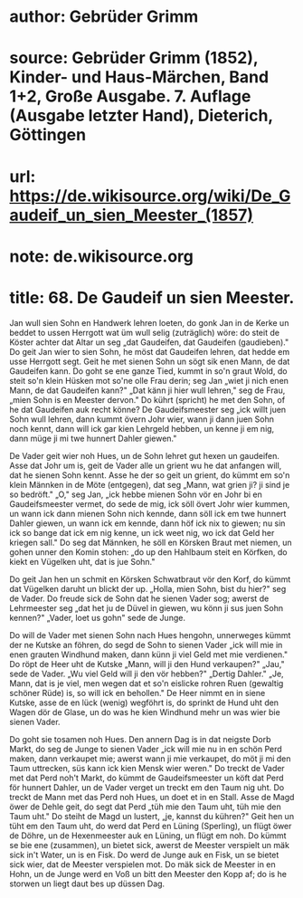 # author: Gebrüder Grimm
# source: Gebrüder Grimm (1852), Kinder- und Haus-Märchen, Band 1+2, Große Ausgabe. 7. Auflage (Ausgabe letzter Hand), Dieterich, Göttingen
# url: https://de.wikisource.org/wiki/De_Gaudeif_un_sien_Meester_(1857)
# note: de.wikisource.org
# title: 68. De Gaudeif un sien Meester.

Jan wull sien Sohn en Handwerk lehren loeten, do gonk Jan in de Kerke un beddet to ussen Herrgott wat üm wull selig (zuträglich) wöre: do steit de Köster achter dat Altar un seg „dat Gaudeifen, dat Gaudeifen (gaudieben)." Do geit Jan wier to sien Sohn, he möst dat Gaudeifen lehren, dat hedde em usse Herrgott segt. Geit he met sienen Sohn un sögt sik enen Mann, de dat Gaudeifen kann. Do goht se ene ganze Tied, kummt in so'n graut Wold, do steit so'n klein Hüsken mot so'ne olle Frau derin; seg Jan „wiet ji nich enen Mann, de dat Gaudeifen kann?" „Dat känn ji hier wull lehren," seg de Frau, „mien Sohn is en Meester dervon." Do kührt (spricht) he met den Sohn, of he dat Gaudeifen auk recht könne? De Gaudeifsmeester seg „ick willt juen Sohn wull lehren, dann kummt övern Johr wier, wann ji dann juen Sohn noch kennt, dann will ick gar kien Lehrgeld hebben, un kenne ji em nig, dann müge ji mi twe hunnert Dahler giewen." 

De Vader geit wier noh Hues, un de Sohn lehret gut hexen un gaudeifen. Asse dat Johr um is, geit de Vader alle un grient wu he dat anfangen will, dat he sienen Sohn kennt. Asse he der so geit un grient, do kümmt em so'n klein Männken in de Möte (entgegen), dat seg „Mann, wat grien ji? ji sind je so bedröft." „O," seg Jan, „ick hebbe mienen Sohn vör en Johr bi en Gaudeifsmeester vermet, do sede de mig, ick söll övert Johr wier kummen, un wann ick dann mienen Sohn nich kennde, dann söll ick em twe hunnert Dahler giewen, un wann ick em kennde, dann  höf ick nix to giewen; nu sin ick so bange dat ick em nig kenne, un ick weet nig, wo ick dat Geld her kriegen sall." Do seg dat Männken, he söll en Körsken Braut met niemen, un gohen unner den Komin stohen: „do up den Hahlbaum steit en Körfken, do kiekt en Vügelken uht, dat is jue Sohn." 

Do geit Jan hen un schmit en Körsken Schwatbraut vör den Korf, do kümmt dat Vügelken daruht un blickt der up. „Holla, mien Sohn, bist du hier?" seg de Vader. Do freude sick de Sohn dat he sienen Vader sog; awerst de Lehrmeester seg „dat het ju de Düvel in giewen, wu könn ji sus juen Sohn kennen?" „Vader, loet us gohn" sede de Junge. 

Do will de Vader met sienen Sohn nach Hues hengohn, unnerweges kümmt der ne Kutske an föhren, do segd de Sohn to sienen Vader „ick will mie in enen grauten Windhund maken, dann künn ji viel Geld met mie verdienen." Do röpt de Heer uht de Kutske „Mann, will ji den Hund verkaupen?" „Jau," sede de Vader. „Wu viel Geld will ji den vör hebben?" „Dertig Dahler." „Je, Mann, dat is je viel, men wegen dat et so'n eislicke rohren Ruen (gewaltig schöner Rüde) is, so will ick en behollen." De Heer nimmt en in siene Kutske, asse de en lück (wenig) wegföhrt is, do sprinkt de Hund uht den Wagen dör de Glase, un do was he kien Windhund mehr un was wier bie sienen Vader. 

Do goht sie tosamen noh Hues. Den annern Dag is in dat neigste Dorb Markt, do seg de Junge to sienen Vader „ick will mie nu in en schön Perd maken, dann verkaupet mie; awerst wann ji mie verkaupet, do möt ji mi den Taum uttrecken, süs kann ick kien Mensk wier weren." Do treckt de Vader met dat Perd noh't Markt, do kümmt de Gaudeifsmeester un köft dat Perd för hunnert Dahler, un de Vader verget un treckt em den Taum nig uht. Do treckt de Mann met das Perd noh Hues, un doet et in en  Stall. Asse de Magd öwer de Dehle geit, do segt dat Perd „tüh mie den Taum uht, tüh mie den Taum uht." Do steiht de Magd un lustert, „je, kannst du kühren?" Geit hen un tüht em den Taum uht, do werd dat Perd en Lüning (Sperling), un flügt öwer de Döhre, un de Hexenmeester auk en Lüning, un flügt em noh. Do kümmt se bie ene (zusammen), un bietet sick, awerst de Meester verspielt un mäk sick in't Water, un is en Fisk. Do werd de Junge auk en Fisk, un se bietet sick wier, dat de Meester verspielen mot. Do mäk sick de Meester in en Hohn, un de Junge werd en Voß un bitt den Meester den Kopp af; do is he storwen un liegt daut bes up düssen Dag. 

